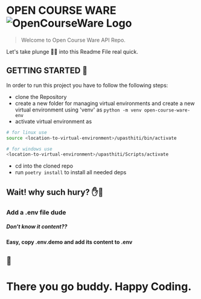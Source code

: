 # OPEN COURSE WARE ![OpenCourseWare Logo](https://res.cloudinary.com/opencourseware/image/upload/c_scale,w_25/v1658930705/upload/logo_lnubvi.webp)

> Welcome to Open Course Ware API Repo.

Let's take plunge 🏊‍♀️ into this Readme File real quick.

## GETTING STARTED 🌊

In order to run this project you have to follow the following steps:

- clone the Repository
- create a new folder for managing virtual environments and create a new virtual environment using 'venv' as `python -m venv open-course-ware-env`
- activate virtual environment as

```zsh
# for linux use
source <location-to-virtual-environment>/upasthiti/bin/activate

# for windows use
<location-to-virtual-environment>/upasthiti/Scripts/activate
```

- cd into the cloned repo
- run `poetry install` to install all needed deps

## Wait! why such hury? ✋🛑

### Add a .env file dude

##### Don't know it content??

#### Easy, copy .env.demo and add its content to .env

## 🥂

# There you go buddy. Happy Coding.
